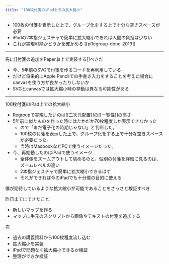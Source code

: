 ```yaml
---
title: "100枚付箋のiPad上での拡大縮小"
---
```


- 100枚の付箋を表示した上で、グループ化をする上で十分な空きスペースが必要
- iPadの2本指ジェスチャで簡単に拡大縮小できれば人間の負担は少ない
- これが実現可能かどうかを確かめる
[[pRegroup-done-2019]]

-----

先に[[付箋の追加をPaper.js上で実装する]]べきだ
- 今、5年前のSVGで付箋を作るコードを再利用している
- だけど将来的にApple Pencilでの手書き入力をすることを考えた場合にcanvasを使う方が良かったりしないか
- SVGとcanvasでは拡大縮小時の挙動は異なる可能性がある

---
100枚付箋のiPad上での拡大縮小
- Regroupで実現したいのは[[二次元配置]]の[[一覧性]]の高さ
- 5年前に似たものを作った時にはたかだか70枚程度しか表示できなかった
    - ので「まだ電子化の時期じゃない」と判断した。
    - 100枚の付箋を表示した上で、グループ化をする上で十分な空きスペースが必要だった。
    - 当時はMacbookなどPCで使うイメージだった。
- 今、再始動したのはiPadで使うイメージ
    - 全体像をズームアウトして眺めるのと、個別の付箋を詳細に見るのは、ズームレベルの違い
    - 2本指ジェスチャで簡単に拡大縮小できるはず
    - それができれば今のiPadでも十分僕の目的に使える

僕が期待しているような拡大縮小が可能であることをさっさと検証すべき

昨日までにできたこと:
- 新しいマップを作る
- マップに手元のスクリプトから画像やテキストの付箋を追加する

次
- 過去の講義資料から100枚程度流し込む
- 拡大縮小を実装
- iPadで問題なく拡大縮小できるか検証
- 整理ができか検証